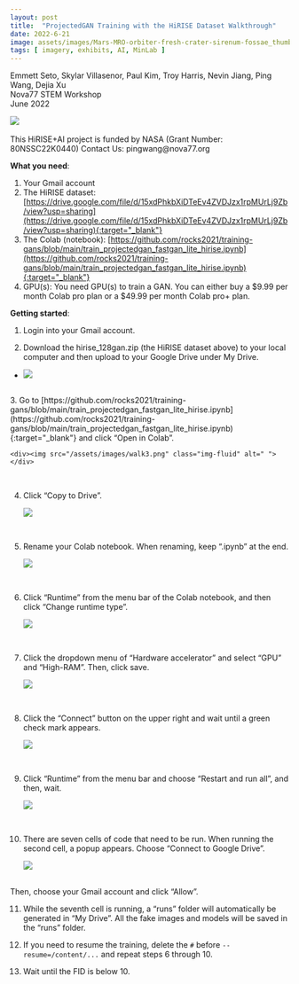 ```yaml
---
layout: post
title:  "ProjectedGAN Training with the HiRISE Dataset Walkthrough"
date: 2022-6-21
image: assets/images/Mars-MRO-orbiter-fresh-crater-sirenum-fossae_thumb.jpg
tags: [ imagery, exhibits, AI, MinLab ]
---
```


Emmett Seto, Skylar Villasenor, Paul Kim, Troy Harris, Nevin Jiang, Ping Wang, Dejia Xu  
Nova77 STEM Workshop  
June 2022  

<div><img src="/assets/images/Mars-MRO-orbiter-fresh-crater-sirenum-fossae.jpg" class="img-fluid" alt=" "></div>
<br>    
This HiRISE+AI project is funded by NASA (Grant Number: 80NSSC22K0440)  
Contact Us: pingwang@nova77.org  

**What you need**:
1.	Your Gmail account  
2.	The HiRISE dataset: [https://drive.google.com/file/d/15xdPhkbXiDTeEv4ZVDJzx1rpMUrLj9Zb/view?usp=sharing](https://drive.google.com/file/d/15xdPhkbXiDTeEv4ZVDJzx1rpMUrLj9Zb/view?usp=sharing){:target="_blank"}   
3.	The Colab (notebook): [https://github.com/rocks2021/training-gans/blob/main/train_projectedgan_fastgan_lite_hirise.ipynb](https://github.com/rocks2021/training-gans/blob/main/train_projectedgan_fastgan_lite_hirise.ipynb){:target="_blank"} 
4.	GPU(s): You need GPU(s) to train a GAN. You can either buy a $9.99 per month Colab pro plan or a $49.99 per month Colab pro+ plan.<br>  

**Getting started**:
1.	Login into your Gmail account.  

2.	Download the hirise_128gan.zip (the HiRISE dataset above) to your local computer and then upload to your Google Drive under My Drive.
- <div><img src="/assets/images/walk2.png" class="img-fluid" alt=" "></div>
<br> 
3.	Go to [https://github.com/rocks2021/training-gans/blob/main/train_projectedgan_fastgan_lite_hirise.ipynb](https://github.com/rocks2021/training-gans/blob/main/train_projectedgan_fastgan_lite_hirise.ipynb){:target="_blank"}
and click “Open in Colab”.  

    <div><img src="/assets/images/walk3.png" class="img-fluid" alt=" "></div>
<br> 

4.	Click “Copy to Drive”.  

    <div><img src="/assets/images/walk4.png" class="img-fluid" alt=" "></div>
<br> 

5.	Rename your Colab notebook. When renaming, keep “.ipynb” at the end.  

    <div><img src="/assets/images/walk5.png" class="img-fluid" alt=" "></div>
<br>

6.	Click “Runtime” from the menu bar of the Colab notebook, and then click “Change runtime type”.  

    <div><img src="/assets/images/walk6.png" class="img-fluid" alt=" "></div>
<br>

7.	Click the dropdown menu of “Hardware accelerator” and select “GPU” and “High-RAM”. Then, click save.  

    <div><img src="/assets/images/walk7.png" class="img-fluid" alt=" "></div>
<br> 

8.	Click the “Connect” button on the upper right and wait until a green check mark appears.  

    <div><img src="/assets/images/walk8.png" class="img-fluid" alt=" "></div>
<br>

9.	Click “Runtime” from the menu bar and choose “Restart and run all”, and then, wait.  

    <div><img src="/assets/images/walk9.png" class="img-fluid" alt=" "></div>
<br>

10.	There are seven cells of code that need to be run. When running the second cell, a popup appears. Choose “Connect to Google Drive”.  

    <div><img src="/assets/images/walk4.png" class="img-fluid" alt=" "></div>
<br>
Then, choose your Gmail account and click “Allow”.

11.	While the seventh cell is running, a “runs” folder will automatically be generated in “My Drive”. All the fake images and models will be saved in the “runs” folder.

12.	If you need to resume the training, delete the `#` before `--resume=/content/...`  and repeat steps 6 through 10.  

13.	Wait until the FID is below 10. 



